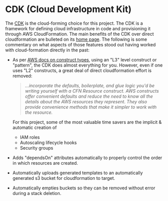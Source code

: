# CDK (Cloud Development Kit)

The [CDK](https://docs.aws.amazon.com/cdk/v2/guide/home.html) is the cloud-forming choice for this project. The CDK is a framework for defining cloud infrastructure in code and provisioning it through AWS CloudFormation. The main benefits of the CDK over direct cloudformation are bulleted on its [home page](https://docs.aws.amazon.com/cdk/v2/guide/home.html). The following is some commentary on what aspects of those features stood out having worked with cloud-formation directly in the past:

- As per [AWS docs on construct types](https://docs.aws.amazon.com/cdk/v2/guide/constructs.html#constructs_lib), using an "L3" level construct or "pattern", the CDK does almost everything for you.
  However, even if one uses "L2" constructs, a great deal of direct cloudformation effort is removed: 

  > *...incorporate the defaults, boilerplate, and glue logic you'd be writing yourself with a CFN Resource construct. AWS constructs offer convenient defaults and reduce the need to know all the details about the AWS resources they represent. They also provide convenience methods that make it simpler to work with the resource.*

  For this project, some of the most valuable time savers are the implicit & automatic creation of

  - IAM roles
  - Autoscaling lifecycle hooks
  - Security groups

- Adds "dependsOn" attributes automatically to properly control the order in which resources are created.

- Automatically uploads generated templates to an automatically generated s3 bucket for cloudformation to target.

- Automatically empties buckets so they can be removed without error during a stack deletion.